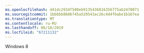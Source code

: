 ```yaml
---
ms.openlocfilehash: d41dc2934f580eb9135436816356775ab2470071
ms.sourcegitcommit: 1bbbbb8686745a520543ac26c4d4f6abe1b167ea
ms.translationtype: MT
ms.contentlocale: ru-RU
ms.lasthandoff: 06/18/2019
ms.locfileid: "67211132"
---
```

Windows 8
